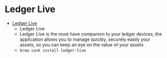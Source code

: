 # Ledger Live
- [Ledger Live](https://www.ledgerwallet.com/live)
  -  Ledger Live
  - Ledger Live is the must have companion to your ledger devices, the application allows you to manage quickly, securely easily your assets, so you can keep an eye on the value of your assets
  - `brew cask install ledger-live`

